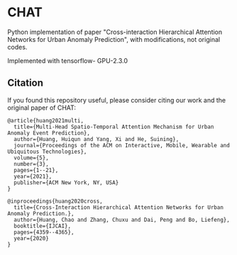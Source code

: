 # CHAT
Python implementation of paper "Cross-interaction Hierarchical Attention Networks for Urban Anomaly Prediction", with modifications, not original codes.

Implemented with tensorflow-
GPU-2.3.0 

## Citation
If you found this repository useful, please consider citing our work and the original paper of CHAT:

<div class="snippet-clipboard-content notranslate position-relative overflow-auto" data-snippet-clipboard-copy-content="@article{huang2021multi,
  title={Multi-Head Spatio-Temporal Attention Mechanism for Urban Anomaly Event Prediction},
  author={Huang, Huiqun and Yang, Xi and He, Suining},
  journal={Proceedings of the ACM on Interactive, Mobile, Wearable and Ubiquitous Technologies},
  volume={5},
  number={3},
  pages={1--21},
  year={2021},
  publisher={ACM New York, NY, USA}
}"><pre class="notranslate"><code>@article{huang2021multi,
  title={Multi-Head Spatio-Temporal Attention Mechanism for Urban Anomaly Event Prediction},
  author={Huang, Huiqun and Yang, Xi and He, Suining},
  journal={Proceedings of the ACM on Interactive, Mobile, Wearable and Ubiquitous Technologies},
  volume={5},
  number={3},
  pages={1--21},
  year={2021},
  publisher={ACM New York, NY, USA}
}
</code></pre></div>

<div class="snippet-clipboard-content notranslate position-relative overflow-auto" data-snippet-clipboard-copy-content="@inproceedings{huang2020cross,
  title={Cross-Interaction Hierarchical Attention Networks for Urban Anomaly Prediction.},
  author={Huang, Chao and Zhang, Chuxu and Dai, Peng and Bo, Liefeng},
  booktitle={IJCAI},
  pages={4359--4365},
  year={2020}
}"><pre class="notranslate"><code>@inproceedings{huang2020cross,
  title={Cross-Interaction Hierarchical Attention Networks for Urban Anomaly Prediction.},
  author={Huang, Chao and Zhang, Chuxu and Dai, Peng and Bo, Liefeng},
  booktitle={IJCAI},
  pages={4359--4365},
  year={2020}
}
</code></pre></div>

